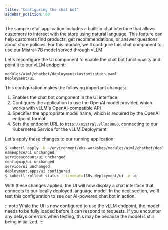 ```yaml
---
title: "Configuring the chat bot"
sidebar_position: 60
---
```


The sample retail application includes a built-in chat interface that allows customers to interact with the store using natural language. This feature can help customers find products, get recommendations, or answer questions about store policies. For this module, we'll configure this chat component to use our Mistral-7B model served through vLLM.

Let's reconfigure the UI component to enable the chat bot functionality and point it to our vLLM endpoint:

```kustomization
modules/aiml/chatbot/deployment/kustomization.yaml
Deployment/ui
```

This configuration makes the following important changes:

1. Enables the chat bot component in the UI interface
2. Configures the application to use the OpenAI model provider, which works with vLLM's OpenAI-compatible API
3. Specifies the appropriate model name, which is required by the OpenAI endpoint format
4. Sets the endpoint URL to `http://mistral.vllm:8080`, connecting to our Kubernetes Service for the vLLM Deployment

Let's apply these changes to our running application:

```bash
$ kubectl apply -k ~/environment/eks-workshop/modules/aiml/chatbot/deployment
namespace/ui unchanged
serviceaccount/ui unchanged
configmap/ui unchanged
service/ui unchanged
deployment.apps/ui configured
$ kubectl rollout status --timeout=130s deployment/ui -n ui
```

With these changes applied, the UI will now display a chat interface that connects to our locally deployed language model. In the next section, we'll test this configuration to see our AI-powered chat bot in action.

:::note
While the UI is now configured to use the vLLM endpoint, the model needs to be fully loaded before it can respond to requests. If you encounter any delays or errors when testing, this may be because the model is still being initialized.
:::
